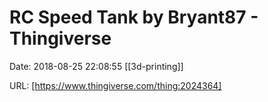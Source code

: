 # RC Speed Tank by Bryant87 - Thingiverse

Date: 2018-08-25 22:08:55
[[3d-printing]]

URL: [https://www.thingiverse.com/thing:2024364]
